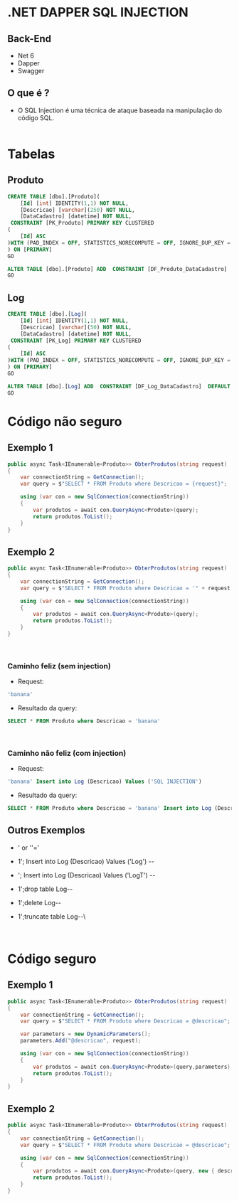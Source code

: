 # .NET DAPPER SQL INJECTION

## Back-End

- Net 6
- Dapper
- Swagger

## O que é ?

- O SQL Injection é uma técnica de ataque baseada na manipulação do código SQL.
  </br>
  </br>

# Tabelas

## Produto

```SQL
CREATE TABLE [dbo].[Produto](
	[Id] [int] IDENTITY(1,1) NOT NULL,
	[Descricao] [varchar](250) NOT NULL,
	[DataCadastro] [datetime] NOT NULL,
 CONSTRAINT [PK_Produto] PRIMARY KEY CLUSTERED
(
	[Id] ASC
)WITH (PAD_INDEX = OFF, STATISTICS_NORECOMPUTE = OFF, IGNORE_DUP_KEY = OFF, ALLOW_ROW_LOCKS = ON, ALLOW_PAGE_LOCKS = ON, OPTIMIZE_FOR_SEQUENTIAL_KEY = OFF) ON [PRIMARY]
) ON [PRIMARY]
GO

ALTER TABLE [dbo].[Produto] ADD  CONSTRAINT [DF_Produto_DataCadastro]  DEFAULT (getdate()) FOR [DataCadastro]
GO
```

## Log

```SQL
CREATE TABLE [dbo].[Log](
	[Id] [int] IDENTITY(1,1) NOT NULL,
	[Descricao] [varchar](50) NOT NULL,
	[DataCadastro] [datetime] NOT NULL,
 CONSTRAINT [PK_Log] PRIMARY KEY CLUSTERED
(
	[Id] ASC
)WITH (PAD_INDEX = OFF, STATISTICS_NORECOMPUTE = OFF, IGNORE_DUP_KEY = OFF, ALLOW_ROW_LOCKS = ON, ALLOW_PAGE_LOCKS = ON, OPTIMIZE_FOR_SEQUENTIAL_KEY = OFF) ON [PRIMARY]
) ON [PRIMARY]
GO

ALTER TABLE [dbo].[Log] ADD  CONSTRAINT [DF_Log_DataCadastro]  DEFAULT (getdate()) FOR [DataCadastro]
GO
```

#

# Código não seguro

## Exemplo 1

```csharp
public async Task<IEnumerable<Produto>> ObterProdutos(string request)
{
    var connectionString = GetConnection();
    var query = $"SELECT * FROM Produto where Descricao = {request}";

    using (var con = new SqlConnection(connectionString))
    {
        var produtos = await con.QueryAsync<Produto>(query);
        return produtos.ToList();
    }
}
```

## Exemplo 2

```csharp
public async Task<IEnumerable<Produto>> ObterProdutos(string request)
{
    var connectionString = GetConnection();
    var query = $"SELECT * FROM Produto where Descricao = '" + request + "'";

    using (var con = new SqlConnection(connectionString))
    {
        var produtos = await con.QueryAsync<Produto>(query);
        return produtos.ToList();
    }
}
```

</br>

### Caminho feliz (sem injection)

- Request:

```SQL
'banana'
```

- Resultado da query:

```SQL
SELECT * FROM Produto where Descricao = 'banana'
```

</br>

### Caminho não feliz (com injection)

- Request:

```SQL
'banana' Insert into Log (Descricao) Values ('SQL INJECTION')
```

- Resultado da query:

```SQL
SELECT * FROM Produto where Descricao = 'banana' Insert into Log (Descricao) Values ('SQL INJECTION')
```

## Outros Exemplos

- ' or ''='
- 1'; Insert into Log (Descricao) Values ('Log') --
- '; Insert into Log (Descricao) Values ('LogT') --
- 1';drop table Log--
- 1';delete Log--
- 1';truncate table Log--\

  </br>

#

# Código seguro

## Exemplo 1

```csharp
public async Task<IEnumerable<Produto>> ObterProdutos(string request)
{
    var connectionString = GetConnection();
    var query = $"SELECT * FROM Produto where Descricao = @descricao";

    var parameters = new DynamicParameters();
    parameters.Add("@descricao", request);

    using (var con = new SqlConnection(connectionString))
    {
        var produtos = await con.QueryAsync<Produto>(query,parameters);
        return produtos.ToList();
    }
}
```

## Exemplo 2

```csharp
public async Task<IEnumerable<Produto>> ObterProdutos(string request)
{
    var connectionString = GetConnection();
    var query = $"SELECT * FROM Produto where Descricao = @descricao";

    using (var con = new SqlConnection(connectionString))
    {
        var produtos = await con.QueryAsync<Produto>(query, new { descricao = request });
        return produtos.ToList();
    }
}
```
